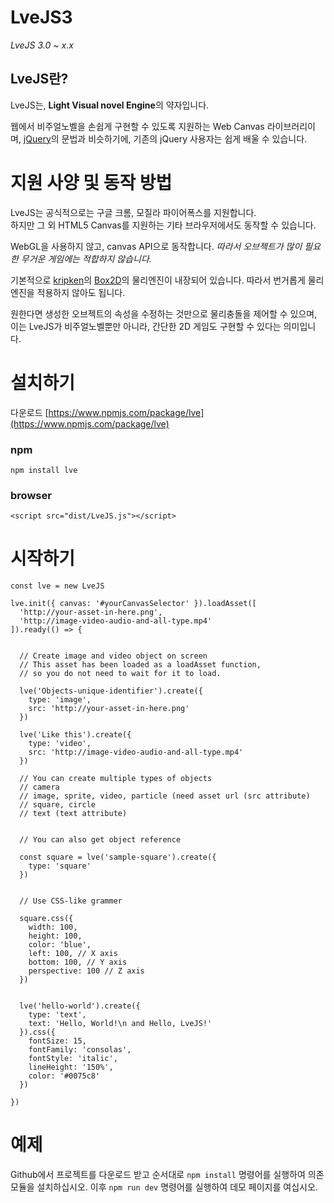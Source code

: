 # LveJS3
*LveJS 3.0 ~ x.x*

## LveJS란?
LveJS는, **Light Visual novel Engine**의 약자입니다.  

웹에서 비주얼노벨을 손쉽게 구현할 수 있도록 지원하는 Web Canvas 라이브러리이며, [jQuery](https://github.com/jquery/jquery)의 문법과 비슷하기에, 기존의 jQuery 사용자는 쉽게 배울 수 있습니다.

# 지원 사양 및 동작 방법
LveJS는 공식적으로는 구글 크롬, 모질라 파이어폭스를 지원합니다.  
하지만 그 외 HTML5 Canvas를 지원하는 기타 브라우저에서도 동작할 수 있습니다.  

WebGL을 사용하지 않고, canvas API으로 동작합니다. *따라서 오브젝트가 많이 필요한 무거운 게임에는 적합하지 않습니다.*  

기본적으로 [kripken](https://github.com/kripken)의 [Box2D](https://github.com/kripken/box2d.js)의 물리엔진이 내장되어 있습니다. 
따라서 번거롭게 물리엔진을 적용하지 않아도 됩니다.  

원한다면 생성한 오브젝트의 속성을 수정하는 것만으로 물리충돌을 제어할 수 있으며, 
이는 LveJS가 비주얼노벨뿐만 아니라, 간단한 2D 게임도 구현할 수 있다는 의미입니다.

# 설치하기

다운로드 [https://www.npmjs.com/package/lve](https://www.npmjs.com/package/lve)

### npm

```
npm install lve
```

### browser

```
<script src="dist/LveJS.js"></script>
```

# 시작하기
```
const lve = new LveJS

lve.init({ canvas: '#yourCanvasSelector' }).loadAsset([
  'http://your-asset-in-here.png',
  'http://image-video-audio-and-all-type.mp4'
]).ready(() => {
  
  
  // Create image and video object on screen
  // This asset has been loaded as a loadAsset function,
  // so you do not need to wait for it to load.
  
  lve('Objects-unique-identifier').create({
    type: 'image',
    src: 'http://your-asset-in-here.png'
  })
  
  lve('Like this').create({
    type: 'video',
    src: 'http://image-video-audio-and-all-type.mp4'
  })
  
  // You can create multiple types of objects
  // camera
  // image, sprite, video, particle (need asset url (src attribute)
  // square, circle
  // text (text attribute)
  
  
  // You can also get object reference
  
  const square = lve('sample-square').create({
    type: 'square'
  })
  
  
  // Use CSS-like grammer
  
  square.css({
    width: 100,
    height: 100,
    color: 'blue',
    left: 100, // X axis
    bottom: 100, // Y axis
    perspective: 100 // Z axis
  })
  
  
  lve('hello-world').create({
    type: 'text',
    text: 'Hello, World!\n and Hello, LveJS!'
  }).css({
    fontSize: 15,
    fontFamily: 'consolas',
    fontStyle: 'italic',
    lineHeight: '150%',
    color: '#0075c8'
  })

})
```

# 예제
Github에서 프로젝트를 다운로드 받고 순서대로 `npm install` 명령어를 실행하여 의존 모듈을 설치하십시오. 이후 `npm run dev` 명령어를 실행하여 데모 페이지를 여십시오.